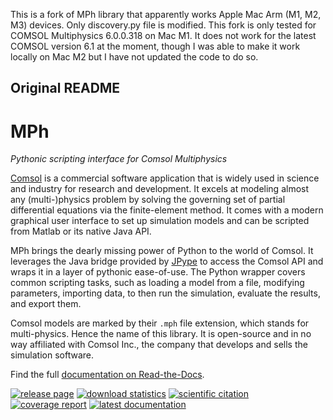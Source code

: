 This is a fork of MPh library that apparently works Apple Mac Arm (M1, M2, M3) devices.
Only discovery.py file is modified.
This fork is only tested for COMSOL Multiphysics 6.0.0.318 on Mac M1. 
It does not work for the latest COMSOL version 6.1 at the moment, though I was able to make it work locally on Mac M2 but I have not updated the code to do so.
 
 ## Original README
 
 # MPh
*Pythonic scripting interface for Comsol Multiphysics*

[Comsol] is a commercial software application that is widely used in
science and industry for research and development. It excels at modeling
almost any (multi-)physics problem by solving the governing set of
partial differential equations via the finite-element method. It comes
with a modern graphical user interface to set up simulation models and
can be scripted from Matlab or its native Java API.

MPh brings the dearly missing power of Python to the world of Comsol.
It leverages the Java bridge provided by [JPype] to access the Comsol
API and wraps it in a layer of pythonic ease-of-use. The Python wrapper
covers common scripting tasks, such as loading a model from a file,
modifying parameters, importing data, to then run the simulation,
evaluate the results, and export them.

Comsol models are marked by their `.mph` file extension, which stands
for multi-physics. Hence the name of this library. It is open-source
and in no way affiliated with Comsol Inc., the company that develops
and sells the simulation software.

Find the full [documentation on Read-the-Docs][docs].

[Comsol]: https://www.comsol.com
[JPype]:  https://github.com/jpype-project/jpype
[docs]:   https://mph.readthedocs.io

[![release page](
    https://img.shields.io/pypi/v/mph.svg?label=release)](
    https://pypi.python.org/pypi/mph)
[![download statistics](
    https://img.shields.io/pypi/dm/MPh)](
    https://pypistats.org/packages/mph)
[![scientific citation](
    https://zenodo.org/badge/264718959.svg)](
    https://zenodo.org/badge/latestdoi/264718959)
[![coverage report](
    https://img.shields.io/codecov/c/github/MPh-py/MPh?token=02ZZ8ZJH3M)](
    https://codecov.io/gh/MPh-py/MPh)
[![latest documentation](
    https://readthedocs.org/projects/mph/badge/?version=latest)](
    https://mph.readthedocs.io/en/latest)
